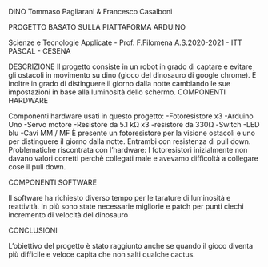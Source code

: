 DINO
Tommaso Pagliarani & Francesco Casalboni

PROGETTO BASATO SULLA PIATTAFORMA ARDUINO




Scienze e Tecnologie Applicate - Prof. F.Filomena
A.S.2020-2021 - ITT PASCAL - CESENA


DESCRIZIONE
Il progetto consiste in un robot in grado di captare e evitare gli ostacoli in movimento su dino (gioco del dinosauro di google chrome). È inoltre in grado di distinguere il giorno dalla notte cambiando le sue impostazioni in base alla luminosità dello schermo.
COMPONENTI HARDWARE


Componenti hardware usati in questo progetto:
-Fotoresistore x3
-Arduino Uno
-Servo motore
-Resistore da 5.1 kΩ x3
-resistore da 330Ω
-Switch
-LED blu
-Cavi MM / MF
È presente un fotoresistore per la visione ostacoli e uno per distinguere il giorno dalla notte. Entrambi con resistenza di pull down.
Problematiche riscontrata con l’hardware:
I fotoresistori inizialmente non davano valori corretti perchè collegati male e avevamo difficoltà a collegare cose il pull down.



COMPONENTI SOFTWARE

Il software ha richiesto diverso tempo per le tarature di luminosità e reattività.
In più sono state necessarie migliorie e patch per punti ciechi incremento di velocità del dinosauro


CONCLUSIONI


L’obiettivo del progetto è stato raggiunto anche se quando il gioco diventa più difficile e veloce capita che non salti qualche cactus.
